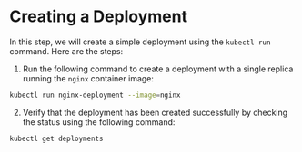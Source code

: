 # Creating a Deployment

In this step, we will create a simple deployment using the `kubectl run` command. Here are the steps:

1. Run the following command to create a deployment with a single replica running the `nginx` container image:

```bash
kubectl run nginx-deployment --image=nginx
```

2. Verify that the deployment has been created successfully by checking the status using the following command:

```bash
kubectl get deployments
```
